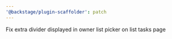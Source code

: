 ```yaml
---
'@backstage/plugin-scaffolder': patch
---
```


Fix extra divider displayed in owner list picker on list tasks page
